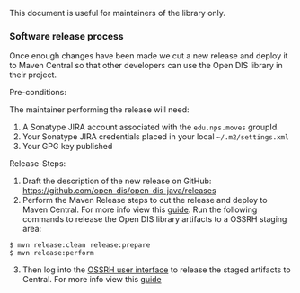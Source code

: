 This document is useful for maintainers of the library only.

### Software release process

Once enough changes have been made we cut a new release and deploy it to Maven Central so that other developers can use the Open DIS library in their project.

Pre-conditions:

The maintainer performing the release will need:

1. A Sonatype JIRA account associated with the `edu.nps.moves` groupId.
2. Your Sonatype JIRA credentials placed in your local `~/.m2/settings.xml`
3. Your GPG key published

Release-Steps:

1. Draft the description of the new release on GitHub: https://github.com/open-dis/open-dis-java/releases
2. Perform the Maven Release steps to cut the release and deploy to Maven Central. For more info view this [guide](https://central.sonatype.org/pages/apache-maven.html). Run the following commands to release the Open DIS library artifacts to a OSSRH staging area:

```
$ mvn release:clean release:prepare
$ mvn release:perform
```

3. Then log into the [OSSRH user interface](https://oss.sonatype.org/) to release the staged artifacts to Central. For more info view this [guide](https://central.sonatype.org/pages/releasing-the-deployment.html)
